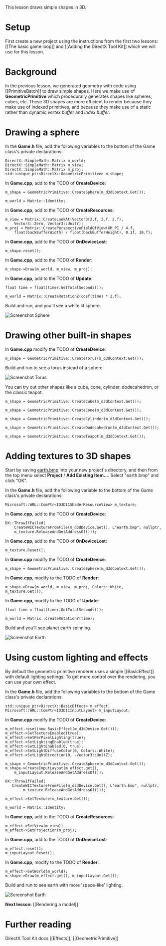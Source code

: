 This lesson draws simple shapes in 3D.

# Setup
First create a new project using the instructions from the first two lessons: [[The basic game loop]] and
[[Adding the DirectX Tool Kit]] which we will use for this lesson.

# Background

In the previous lesson, we generated geometry with code using [[PrimitiveBatch]] to draw simple shapes. Here we make use of **GeometricPrimitive** which procedurally generates shapes like spheres, cubes, etc. These 3D shapes are more efficient to render because they make use of indexed primitives, and because they make use of a static rather than dynamic *vertex buffer* and *index buffer*. 

# Drawing a sphere

In the **Game.h** file, add the following variables to the bottom of the Game class's private declarations:

    DirectX::SimpleMath::Matrix m_world;
    DirectX::SimpleMath::Matrix m_view;
    DirectX::SimpleMath::Matrix m_proj;
    std::unique_ptr<DirectX::GeometricPrimitive> m_shape;

In **Game.cpp**, add to the TODO of **CreateDevice**:

    m_shape = GeometricPrimitive::CreateSphere(m_d3dContext.Get());
    
    m_world = Matrix::Identity;

In **Game.cpp**, add to the TODO of **CreateResources**:

    m_view = Matrix::CreateLookAt(Vector3(2.f, 2.f, 2.f),
        Vector3::Zero, Vector3::UnitY);
    m_proj = Matrix::CreatePerspectiveFieldOfView(XM_PI / 4.f,
        float(backBufferWidth) / float(backBufferHeight), 0.1f, 10.f);

In **Game.cpp**, add to the TODO of **OnDeviceLost**:

    m_shape.reset();

In **Game.cpp**, add to the TODO of **Render**:

    m_shape->Draw(m_world, m_view, m_proj);

In **Game.cpp**, add to the TODO of **Update**:

    float time = float(timer.GetTotalSeconds());
    
    m_world = Matrix::CreateRotationZ(cosf(time) * 2.f);

Build and run, and you'll see a white lit sphere.

![Screenshot Sphere](https://github.com/Microsoft/DirectXTK/wiki/images/screenshotSphere.PNG)

# Drawing other built-in shapes

In **Game.cpp** modify the TODO of **CreateDevice**:

    m_shape = GeometricPrimitive::CreateTorus(m_d3dContext.Get());

Build and run to see a torus instead of a sphere.

![Screenshot Torus](https://github.com/Microsoft/DirectXTK/wiki/images/screenshotTorus.PNG)

You can try out other shapes like a cube, cone, cylinder, dodecahedron, or the classic teapot.

    m_shape = GeometricPrimitive::CreateCube(m_d3dContext.Get());

    m_shape = GeometricPrimitive::CreateCone(m_d3dContext.Get());

    m_shape = GeometricPrimitive::CreateCylinder(m_d3dContext.Get());

    m_shape = GeometricPrimitive::CreateDodecahedron(m_d3dContext.Get());

    m_shape = GeometricPrimitive::CreateTeapot(m_d3dContext.Get());

# Adding textures to 3D shapes

Start by saving [earth.bmp](https://github.com/Microsoft/DirectXTK/wiki/images/earth.bmp) into your new project's directory, and then from the top menu select **Project** / **Add Existing Item...**. Select "earth.bmp" and click "OK".

In the **Game.h** file, add the following variable to the bottom of the Game class's private declarations:

    Microsoft::WRL::ComPtr<ID3D11ShaderResourceView> m_texture;

In **Game.cpp**, add to the TODO of **CreateDevice**:

    DX::ThrowIfFailed(
        CreateWICTextureFromFile(m_d3dDevice.Get(), L"earth.bmp", nullptr,
        m_texture.ReleaseAndGetAddressOf()));

In **Game.cpp**, add to the TODO of **OnDeviceLost**:

    m_texture.Reset();

In **Game.cpp** modify the TODO of **CreateDevice**:

    m_shape = GeometricPrimitive::CreateSphere(m_d3dContext.Get());

In **Game.cpp**, modify to the TODO of **Render**:

    m_shape->Draw(m_world, m_view, m_proj, Colors::White, m_texture.Get());

In **Game.cpp**, modify to the TODO of **Update**:

    float time = float(timer.GetTotalSeconds());
   
    m_world = Matrix::CreateRotationY(time);

Build and you'll see planet earth spinning.

![Screenshot Earth](https://github.com/Microsoft/DirectXTK/wiki/images/screenshotEarth1.PNG)

# Using custom lighting and effects

By default the geometric primitive renderer uses a simple [[BasicEffect]] with default lighting settings. To get more control over the rendering, you can use your own effect.

In the **Game.h** file, add the following variables to the bottom of the Game class's private declarations:

    std::unique_ptr<DirectX::BasicEffect> m_effect;
    Microsoft::WRL::ComPtr<ID3D11InputLayout> m_inputLayout;

In **Game.cpp** modify the TODO of **CreateDevice**:

    m_effect.reset(new BasicEffect(m_d3dDevice.Get()));
    m_effect->SetTextureEnabled(true);
    m_effect->SetPerPixelLighting(true);
    m_effect->SetLightingEnabled(true);
    m_effect->SetLightEnabled(0, true);
    m_effect->SetLightDiffuseColor(0, Colors::White);
    m_effect->SetLightDirection(0, -Vector3::UnitZ);

    m_shape = GeometricPrimitive::CreateSphere(m_d3dContext.Get());
    m_shape->CreateInputLayout(m_effect.get(),
        m_inputLayout.ReleaseAndGetAddressOf());

    DX::ThrowIfFailed(
       CreateWICTextureFromFile(m_d3dDevice.Get(), L"earth.bmp", nullptr,
            m_texture.ReleaseAndGetAddressOf()));

    m_effect->SetTexture(m_texture.Get());

    m_world = Matrix::Identity;

In **Game.cpp**, add to the TODO of **CreateResources**:

    m_effect->SetView(m_view);
    m_effect->SetProjection(m_proj);

In **Game.cpp**, add to the TODO of **OnDeviceLost**:

    m_effect.reset();
    m_inputLayout.Reset();

In **Game.cpp**, modify to the TODO of **Render**:

    m_effect->SetWorld(m_world);
    m_shape->Draw(m_effect.get(), m_inputLayout.Get());

Build and run to see earth with more 'space-like' lighting.

![Screenshot Earth](https://github.com/Microsoft/DirectXTK/wiki/images/screenshotEarth2.PNG)

**Next lesson:** [[Rendering a model]]

# Further reading

DirectX Tool Kit docs [[Effects]], [[GeometricPrimitive]]